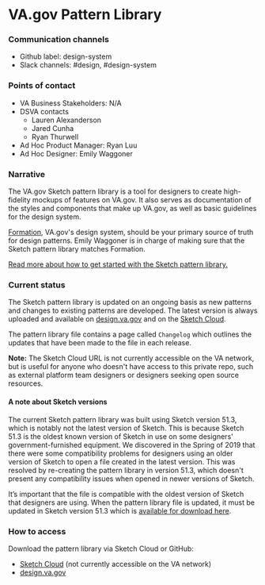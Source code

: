 # VA.gov Pattern Library

### Communication channels
- Github label: design-system 
- Slack channels: #design, #design-system

### Points of contact
- VA Business Stakeholders: N/A
- DSVA contacts
   - Lauren Alexanderson
   - Jared Cunha
   - Ryan Thurwell
- Ad Hoc Product Manager: Ryan Luu
- Ad Hoc Designer: Emily Waggoner
### Narrative
The VA.gov Sketch pattern library is a tool for designers to create high-fidelity mockups of features on VA.gov. It also serves as documentation of the styles and components that make up VA.gov, as well as basic guidelines for the design system.

[Formation](https://design.va.gov/), VA.gov's design system, should be your primary source of truth for design patterns. Emily Waggoner is in charge of making sure that the Sketch pattern library matches Formation.

[Read more about how to get started with the Sketch pattern library.](https://github.com/department-of-veterans-affairs/va.gov-team/blob/master/platform/design/design-resources/pattern-library/get-started-with-the-pattern-library.md)

### Current status
The Sketch pattern library is updated on an ongoing basis as new patterns and changes to existing patterns are developed. The latest version is always uploaded and available on [design.va.gov](https://design.va.gov/downloads/VA-gov-Pattern-Library.sketch) and on the [Sketch Cloud](https://sketch.cloud/s/8WM9O). 

The pattern library file contains a page called `Changelog` which outlines the updates that have been made to the file in each release.

**Note:** The Sketch Cloud URL is not currently accessible on the VA network, but is useful for anyone who doesn't have access to this private repo, such as external platform team designers or designers seeking open source resources.

#### A note about Sketch versions
The current Sketch pattern library was built using Sketch version 51.3, which is notably not the latest version of Sketch. This is because Sketch 51.3 is the oldest known version of Sketch in use on some designers' government-furnished equipment. We discovered in the Spring of 2019 that there were some compatibility problems for designers using an older version of Sketch to open a file created in the latest version. This was resolved by re-creating the pattern library in version 51.3, which doesn't present any compatibility issues when opened in newer versions of Sketch.

It’s important that the file is compatible with the oldest version of Sketch that designers are using. When the pattern library file is updated, it must be updated in Sketch version 51.3 which is [available for download here](https://www.sketch.com/updates/#version-51.3).

### How to access

Download the pattern library via Sketch Cloud or GitHub:
- [Sketch Cloud](https://sketch.cloud/s/8WM9O) (not currently accessible on the VA network)
- [design.va.gov](https://design.va.gov/downloads/VA-gov-Pattern-Library.sketch)
